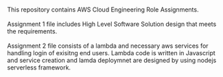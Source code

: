 <br>This repository contains AWS Cloud Engineering Role Assignments.</br>
<br> Assignment 1 file includes  High Level Software Solution design that meets the requirements. </br>
<br> Assignment 2 file consists of  a lambda and necessary aws services for handling login of exisitng end users. Lambda code is written in Javascript and service creation and lamda deploymnet are designed by using nodejs serverless framework.</br>